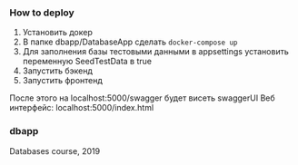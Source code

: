 ### How to deploy
1. Установить докер
2. В папке dbapp/DatabaseApp сделать `docker-compose up`
3. Для заполнения базы тестовыми данными в appsettings установить переменную SeedTestData в true
4. Запустить бэкенд
5. Запустить фронтенд

После этого на localhost:5000/swagger будет висеть swaggerUI
Веб интерфейс: localhost:5000/index.html

### dbapp
Databases course, 2019
 
